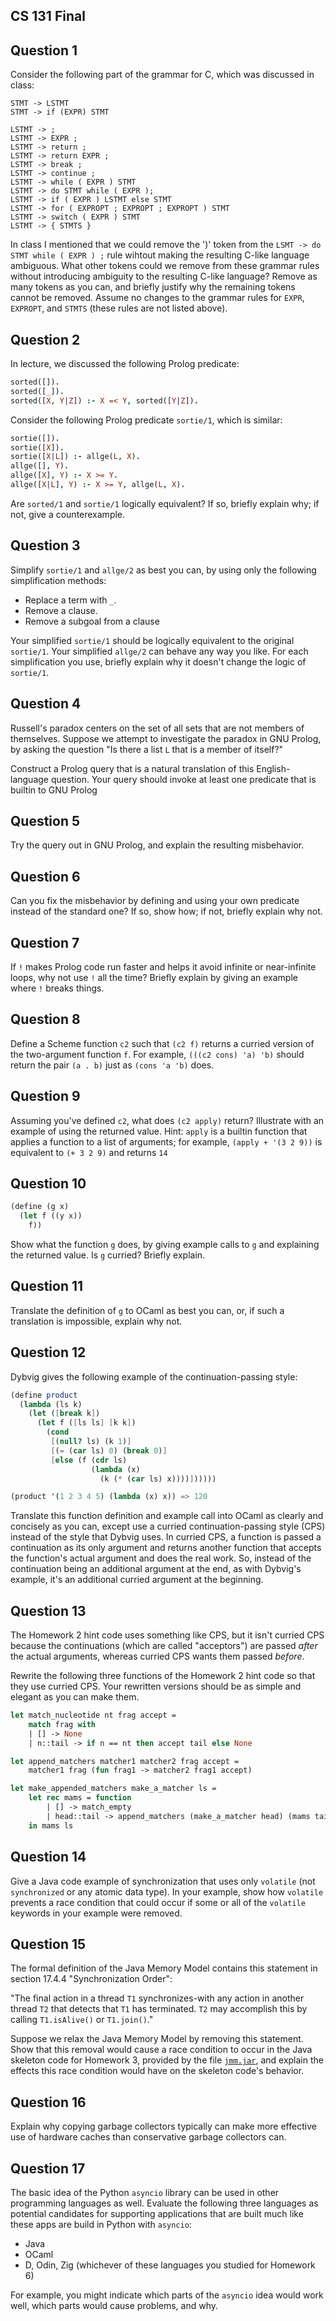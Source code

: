 ## CS 131 Final



## Question 1

Consider the following part of the grammar for C, which was discussed in class:



```
STMT -> LSTMT
STMT -> if (EXPR) STMT

LSTMT -> ;
LSTMT -> EXPR ;
LSTMT -> return ;
LSTMT -> return EXPR ;
LSTMT -> break ;
LSTMT -> continue ;
LSTMT -> while ( EXPR ) STMT
LSTMT -> do STMT while ( EXPR );
LSTMT -> if ( EXPR ) LSTMT else STMT
LSTMT -> for ( EXPROPT ; EXPROPT ; EXPROPT ) STMT
LSTMT -> switch ( EXPR ) STMT
LSTMT -> { STMTS }
```



In class I mentioned that we could remove the ')' token from the `LSMT -> do STMT while ( EXPR ) ;` rule wihtout making the resulting C-like language ambiguous. What other tokens could we remove from these grammar rules without introducing ambiguity to the resulting C-like language? Remove as many tokens as you can, and briefly justify why the remaining tokens cannot be removed. Assume no changes to the grammar rules for `EXPR`, `EXPROPT`, and `STMTS` (these rules are not listed above).



## Question 2

In lecture, we discussed the following Prolog predicate:



```prolog
sorted([]).
sorted([_]).
sorted([X, Y|Z]) :- X =< Y, sorted([Y|Z]).
```



Consider the following Prolog predicate `sortie/1`, which is similar:



```prolog
sortie([]).
sortie([X]).
sortie([X|L]) :- allge(L, X).
allge([], Y).
allge([X], Y) :- X >= Y.
allge([X|L], Y) :- X >= Y, allge(L, X).
```



Are `sorted/1` and `sortie/1` logically equivalent? If so, briefly explain why; if not, give a counterexample.



## Question 3

Simplify `sortie/1` and `allge/2` as best you can, by using only the following simplification methods:



- Replace a term with `_`.
- Remove a clause.
- Remove a subgoal from a clause



Your simplified `sortie/1` should be logically equivalent to the original `sortie/1`. Your simplified `allge/2` can behave any way you like. For each simplification you use, briefly explain why it doesn't change the logic of `sortie/1`.



## Question 4

Russell's paradox centers on the set of all sets that are not members of themselves. Suppose we attempt to investigate the paradox in GNU Prolog, by asking the question "Is there a list `L` that is a member of itself?"



Construct a Prolog query that is a natural translation of this English-language question. Your query should invoke at least one predicate that is builtin to GNU Prolog



## Question 5

Try the query out in GNU Prolog, and explain the resulting misbehavior.



## Question 6

Can you fix the misbehavior by defining and using your own predicate instead of the standard one? If so, show how; if not, briefly explain why not.



## Question 7

If `!` makes Prolog code run faster and helps it avoid infinite or near-infinite loops, why not use `!` all the time? Briefly explain by giving an example where `!` breaks things.



## Question 8

Define a Scheme function `c2` such that `(c2 f)` returns a curried version of the two-argument function `f`. For example, `(((c2 cons) 'a) 'b)` should return the pair `(a . b)` just as `(cons 'a 'b)` does.



## Question 9

Assuming you've defined `c2`, what does `(c2 apply)` return? Illustrate with an example of using the returned value. Hint: `apply` is a builtin function that applies a function to a list of arguments; for example, `(apply + '(3 2 9))` is equivalent to `(+ 3 2 9)` and returns `14`



## Question 10

```scheme
(define (g x)
  (let f ((y x))
    f))
```



Show what the function `g` does, by giving example calls to `g` and explaining the returned value. Is `g` curried? Briefly explain.



## Question 11

Translate the definition of `g` to OCaml as best you can, or, if such a translation is impossible, explain why not.



## Question 12

Dybvig gives the following example of the continuation-passing style:



```scheme
(define product
  (lambda (ls k)
    (let ([break k])
      (let f ([ls ls] [k k])
        (cond
         [(null? ls) (k 1)]
         [(= (car ls) 0) (break 0)]
         [else (f (cdr ls)
                  (lambda (x)
                    (k (* (car ls) x))))])))))

(product '(1 2 3 4 5) (lambda (x) x)) => 120
```



Translate this function definition and example call into OCaml as clearly and concisely as you can, except use a curried continuation-passing style (CPS) instead of the style that Dybvig uses. In curried CPS, a function is passed a continuation as its only argument and returns another function that accepts the function's actual argument and does the real work. So, instead of the continuation being an additional argument at the end, as with Dybvig's example, it's an additional curried argument at the beginning.



## Question 13

The Homework 2 hint code uses something like CPS, but it isn't curried CPS because the continuations (which are called "acceptors") are passed *after* the actual arguments, whereas curried CPS wants them passed *before*.



Rewrite the following three functions of the Homework 2 hint code so that they use curried CPS. Your rewritten versions should be as simple and elegant as you can make them.



```ocaml
let match_nucleotide nt frag accept =
    match frag with
    | [] -> None
    | n::tail -> if n == nt then accept tail else None

let append_matchers matcher1 matcher2 frag accept =
    matcher1 frag (fun frag1 -> matcher2 frag1 accept)

let make_appended_matchers make_a_matcher ls = 
	let rec mams = function
        | [] -> match_empty
        | head::tail -> append_matchers (make_a_matcher head) (mams tail)
	in mams ls
```



## Question 14

Give a Java code example of synchronization that uses only `volatile` (not `synchronized` or any atomic data type). In your example, show how `volatile` prevents a race condition that could occur if some or all of the `volatile` keywords in your example were removed.



## Question 15

The formal definition of the Java Memory Model contains this statement in section 17.4.4 "Synchronization Order":



"The final action in a thread `T1` synchronizes-with any action in another thread `T2` that detects that `T1` has terminated. `T2` may accomplish this by calling `T1.isAlive()` or `T1.join()`."



Suppose we relax the Java Memory Model by removing this statement. Show that this removal would cause a race condition to occur in the Java skeleton code for Homework 3, provided by the file [`jmm.jar`](https://web.cs.ucla.edu/classes/winter21/cs131/hw/jmm.jar), and explain the effects this race condition would have on the skeleton code's behavior.



## Question 16

Explain why copying garbage collectors typically can make more effective use of hardware caches than conservative garbage collectors can.



## Question 17

The basic idea of the Python `asyncio` library can be used in other programming languages as well. Evaluate the following three languages as potential candidates for supporting applications that are built much like these apps are build in Python with `asyncio`:



- Java
- OCaml
- D, Odin, Zig (whichever of these languages you studied for Homework 6)



For example, you might indicate which parts of the `asyncio` idea would work well, which parts would cause problems, and why.

